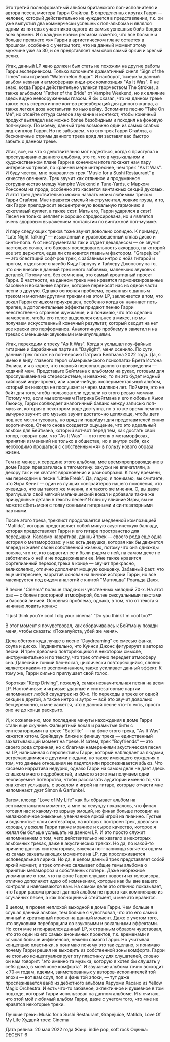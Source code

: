 Это третий полноформатный альбом британского поп-исполнителя и автора песен, мистера Гарри Стайлза. В определенных кругах Гарри — человек, который действительно не нуждается в представлении, т.к. он уже выпустил два коммерчески успешных поп-альбома и являлся одним из пятерых участников одного из самых успешных бойз-бэндов всех времен. И с каждым новым релизом кажется, что все больше и больше прежнего «я» Гарри в артистическом плане остается в прошлом, особенно с учетом того, что на данный момент этому мужчине уже за 30, и он представляет нам свой самый яркий и зрелый релиз.

Итак, данный LP явно должен был стать не похожим на другие работы Гарри экспериенсом. Только вспомните драматичный сингл “Sign of the Times” или игривый “Watermelon Sugar”. И наоборот, тизерила данный альбом нежная и атмосферная инди-рок композиция "As It Was". Я не знаю, когда Гарри действительно увлекся творчеством The Strokes, а также альбомом "Father of the Bride" от Vampire Weekend, но их влияние здесь видно невооруженным глазом. Я бы сказал, что на данном треке также есть стереотипное кол-во ревербераций для данного жанра, а также легкая доза ностальгии по нью вейву. Вспомните песню "Take On Me", но отсейте оттуда смелое звучание и контекст, чтобы конечный продукт выглядел как можно более безобидным и походил на фоновую поп-музыку. По моему, данный трек возможно один из самых слабых лид-синглов Гарри. Но не забываем, что это трек Гарри Стайлза, а бесконечные стримы данного трека вряд ли заставят вас быстро забыть о данном треке.

Итак, всё, на что я действительно мог надеяться, когда я приступал к прослушиванию данного альбома, это то, что в музыкальном и художественном плане Гарри в конечном итоге покажет нам пару интересных треков, по крайней мере интереснее, чем трек "As It Was". И буду честен, мне понравился трек “Music for a Sushi Restaurant” в качестве опенинга. Трек звучит как отличное и продуманное сотрудничество между Vampire Weekend и Tune-Yards, с Марком Ронсоном на проде, особенно это касается винтажных секций духовых. И этот трек действительно можно назвать моим любимым треком Гарри Стайлза. Мне нравятся смелый инструментал, ловкие грувы, и то, как Гарри преподносит эксцентричную вокальную гармонию и кокетливый куплет, а также скэт. Мать его, Гарри ударился в скэт! Песня не только цепляет и хорошо спродюсирована, но и является очень здоровым выражением ностальгии по винтажной поп-музыке.

И пару следующих треков тоже звучат довольно солидно. К примеру, “Late Night Talking” — изысканный и уравновешенный сплав диско и синти-попа. А от инструментала так и отдает декадансом — он звучит настолько сочно, что базовая последовательность аккордов, на которой все это держится, едва ли становится главным фактором. "Grapejuice" — это блестящий софт-рок трек, с забавным интро с нойз гитарой и прогом, отдельное спасибо Киду Гарпуну и Тайлеру Джонсону за то, что они внесли в данный трек много забавных, маленьких звуковых деталей. Потому что, без сомнения, это самый креативный проект Гарри. В частности, на данном треке мне нравятся гармонизированные басовые и вокальные партии, которые переносят нас из одной части песни в другую. Однако основная проблема, связанная с данным треком и многими другими треками на этом LP, заключается в том, что вокал Гарри слишком приукрашен, особенно когда он начинает петь припев, а дополнительные эффекты придают пению Гарри неестественно странное жужжание, и я понимаю, что это сделано намеренно, чтобы его голос выделялся сильнее в миксе, но мы получаем искусственный конечный результат, который сводит на нет все краски его перформанса. Аналогичную проблему я заметил и на треках с меньшими звуковыми манипуляциями.

Итак, переходим к треку "As It Was". Когда я услышал лоу-файные гитарные и барабанные партии в "Daylight", меня осенило. По сути, данный трек похож на поп-версию Патрика Бейтмана 2022 года. Да, я имею в виду главного героя «Американского психопата» Брета Истона Эллиса, и я в курсе, что главный персонаж данного произведения — ходячий мем. Представьте Бейтмана с альбомом на руках, готовым для прослушивания на стереосистеме, и неважно, то ли это будет модный хайповый инди-проект, или какой-нибудь экспериментальный альбом, который он никогда не послушает и через миллион лет. Поймите, это не байт для того, чтобы пользователи сделали из этого ревью мемчик. Потому что, если мы вспомним Патрика Бейтмана и его любовь к Хьюи Льюису, Гарри соблюдает аналогичный баланс между записью поп-музыки, которая в некотором роде доступна, но в то же время немного вычурно звучит: его музыка звучит достаточно цепляюще, чтобы дети под нее могли тусовать, но вряд ли подойдут для представителей синих воротничков. Отчего снова создается ощущение, что это идеальный альбом для Бейтмана, который вот-вот перед тем, как достать свой топор, говорит вам, что "As It Was" — это песня о метаморфозах, принятии изменений не только в обществе, но и внутри себя, как необходимо прощаться с собственным «я» в пользу нового образа жизни.

Тем не менее, к середине этого альбома, мое времяпрепровождение в доме Гарри превратилась в тягомотину: закуски не впечатляли, а декору так и не хватает вдохновения и разнообразия. К тому времени, мы переходим к песне “Little Freak”. Да, ладно, я понимаю, вы считаете, что Эзра Кениг — один из лучших сонграйтеров нашего поколения, это очевидно, что вы такого же мнения, и я такого же мнения. О, вы даже приглушили свой мягкий мальчишеский вокал и добавили такие же причудливые детали в тексты песен? Я слышу влияние Эзры, вы не можете сбить меня с толку сонными гитарными и синтезаторными партиями.

После этого трека, треклист продолжается медленной композицией "Matilda", которая представляет собой милую акустическую балладу, которая предоставляет Гарри и его гитаре пространство для передышки. Касаемо нарратива, данный трек — своего рода еще одна история о метаморфозах: у нас есть девушка, которая как бы движется вперед и живет своей собственной жизнью, потому что она однажды поняла, что те, кто вырастил ее и были рядом с ней, на самом деле не заботились о ней и не поддерживали ее. Мне также нравится фортепианный переход трека в конце — звучит прекрасно, великолепно, отлично дополняет мощную концовку. Забавный факт: что еще интереснее, нарратив основан на личной истории Гарри, но все маскируется под видом аналогий с книгой "Матильда" Роальда Даля.

В песне "Cinema" больше гладких и чувственных мелодий 70-х. На этот раз — с более просторной атмосферой, более сексуальными текстами и басовой линией. Основная проблема, однако, в том, что от текста я начинаю ловить кринж:

“I just think you're cool
I dig your cinema”
“Do you think I'm cool too?”

В этот момент я почувствовал, как оборачиваюсь к Бейтману позади меня, чтобы сказать: «Пожалуйста, убей же меня».

Дела обстоят куда лучше в песне “Daydreaming” со смесью фанка, соула и диско. Неудивительно, что Куинси Джонс фигурирует в авторах песни. И трек довольно повторяющийся в некотором смысле, инструментально и по тексту, что трек отлично передает атмосферу сна. Далекий и тонкий бэк-вокал, циклически повторяющийся, словно является каким-то воспоминанием, также усиливает данный эффект. К тому же, Гарри сильно приглушает свой голос.

Короткая "Keep Driving", пожалуй, самая незначительная песня на всем LP. Настойчивые и игривые ударные и синтезаторные партии напоминают любой саундтрек из 80-х. Но переходы в треке от одной секции к другой, а также интро и аутро — всё это звучит довольно бесцеремонно, и мне кажется, что в данной песне что-то есть, просто оно не до конца раскрыто.

И, к сожалению, мои последние минуты нахождения в доме Гарри стали еще скучнее. Фальцетный вокал и размытые биты с синтезаторными на треке "Satellite" — на фоне этого трека, "As It Was" кажется хитом. Брейкдаун ближе к финишу трека — единственный захватывающий момент на треке. И затем, трек "Boyfriends" — это своего рода странная, но с благими намерениями акустическая песня на LP, написанная с перспективы Гарри, который наблюдает за людьми, встречающимися с другими людьми, но также имеющего суждения о том, что данные отношения не ладятся или прослеживается абьюз. Что касаемо нарратива недурно, однако Гарри на самом деле не дает здесь слишком много подробностей, и вместо этого мы получаем одни неописуемые потворства, чтобы рассказать аудитории именно то, что она хочет услышать, с вокалом и игрой на гитаре, которые отчасти мне напоминают дуэт Simon & Garfunkel.

Затем, клозер "Love of My Life" как бы обрывает альбом на сентиментальном моменте, а мне на секунду показалось, что финал готовил нас к какому-то взрыву эмоций, но финал больше походил на меланхоличное хныканье, увенчанное яркой игрой на пианино. Густые и водянистые слои синтезатора, на которых построен трек, довольно хороши, у вокала Гарри также мрачное и сырое качество, которое я желал бы больше услышать на данном LP. И это просто служит напоминанием о том, чего действительно не хватало в некоторых альбомных треках, даже в акустических треках. Но да, по какой-то причине данная синтезаторная, тяжелая поп-панихида является одним из самых захватывающих моментов на LP, где прослеживается исповедальная лирика. Но да, в целом данный трек представляет собой яркий момент, и трек отлично связывает общие темы альбома о принятии метаморфоз и собственных потерь. Даже небрежное упоминание о том, что на фоне Гарри слушает новости из телевизора, отлично дополняют идею об изменениях, которые как бы вне вашего контроля и навязываются вам. На самом деле это отлично показывает, что Гарри рассматривает данный альбом не просто как компиляцию из случайных песен, а как полноценный стейтмент, и мне это нравится.

В целом, я провел неплохой выходной в доме Гарри. Чем больше я слушал данный альбом, тем больше я чувствовал, что это его самый личный и креативный проект на данный момент. Даже с учетом того, что звуковики переборщили со звуковыми и вокальными эффектами. Но хотя мне и понравился данный LP, я странным образом чувствовал, что это один из его самых анонимных проектов, т.к. временами я слышал больше инфлюенсов, нежели самого Гарри. Но учитывая концепцию пластинки, я понимаю почему это так сделано, я понимаю почему Гарри решил не выходить из собственной зоны комфорта. Гарри не столько концептуализирует эту пластинку для слушателей, словно он нам говорит: "это именно та музыка, которую я хотел бы слушать у себя дома, в моей зоне комфорта". И звучание альбома точно восходит к 70-м годам, идеями, заимствованных у авторов-исполнителей той эпохи — вот вам соул, поп и фанк той эпохи, — тут даже прослеживается вайб из дебютного альбома Харуоми Хасано из Yellow Magic Orchestra. И есть что-то забавное, эклектичное и душевное в том подходе, который Гарри использовал на данном альбоме. И я считаю, что этой мой любимый альбом Гарри, даже с учетом того, что мне не нравятся некоторые треки.

Лучшие треки: Music for a Sushi Restaurant, Grapejuice, Matilda, Love Of My Life
Худший трек: Cinema

Дата релиза: 20 мая 2022 года
Жанр: indie pop, soft rock
Оценка: DECENT 6
